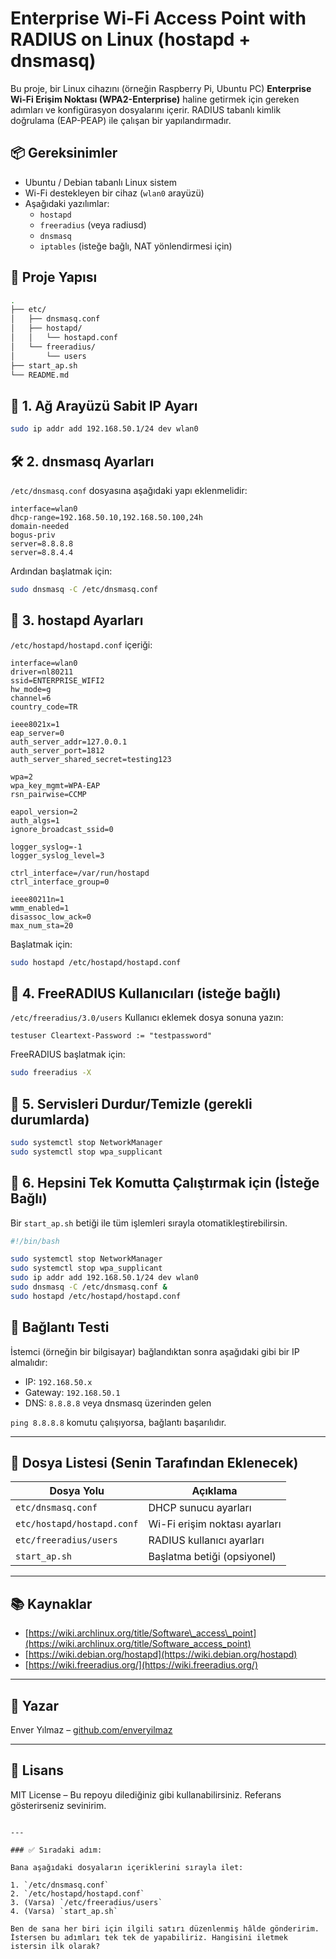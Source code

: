 # Enterprise Wi-Fi Access Point with RADIUS on Linux (hostapd + dnsmasq)

Bu proje, bir Linux cihazını (örneğin Raspberry Pi, Ubuntu PC) **Enterprise Wi-Fi Erişim Noktası (WPA2-Enterprise)** haline getirmek için gereken adımları ve konfigürasyon dosyalarını içerir. RADIUS tabanlı kimlik doğrulama (EAP-PEAP) ile çalışan bir yapılandırmadır.

## 📦 Gereksinimler

- Ubuntu / Debian tabanlı Linux sistem
- Wi-Fi destekleyen bir cihaz (`wlan0` arayüzü)
- Aşağıdaki yazılımlar:
  - `hostapd`
  - `freeradius` (veya radiusd)
  - `dnsmasq`
  - `iptables` (isteğe bağlı, NAT yönlendirmesi için)

## 🧱 Proje Yapısı

```bash
.
├── etc/
│   ├── dnsmasq.conf
│   ├── hostapd/
│   │   └── hostapd.conf
│   └── freeradius/
│       └── users
├── start_ap.sh
└── README.md
````

## 🔧 1. Ağ Arayüzü Sabit IP Ayarı

```bash
sudo ip addr add 192.168.50.1/24 dev wlan0
```

## 🛠️ 2. dnsmasq Ayarları

`/etc/dnsmasq.conf` dosyasına aşağıdaki yapı eklenmelidir:

```
interface=wlan0
dhcp-range=192.168.50.10,192.168.50.100,24h
domain-needed
bogus-priv
server=8.8.8.8
server=8.8.4.4
```

Ardından başlatmak için:

```bash
sudo dnsmasq -C /etc/dnsmasq.conf
```

## 📡 3. hostapd Ayarları

`/etc/hostapd/hostapd.conf` içeriği:

```
interface=wlan0
driver=nl80211
ssid=ENTERPRISE_WIFI2
hw_mode=g
channel=6
country_code=TR

ieee8021x=1
eap_server=0
auth_server_addr=127.0.0.1
auth_server_port=1812
auth_server_shared_secret=testing123

wpa=2
wpa_key_mgmt=WPA-EAP
rsn_pairwise=CCMP

eapol_version=2
auth_algs=1
ignore_broadcast_ssid=0

logger_syslog=-1
logger_syslog_level=3

ctrl_interface=/var/run/hostapd
ctrl_interface_group=0

ieee80211n=1
wmm_enabled=1
disassoc_low_ack=0
max_num_sta=20
```

Başlatmak için:

```bash
sudo hostapd /etc/hostapd/hostapd.conf
```

## 🔐 4. FreeRADIUS Kullanıcıları (isteğe bağlı)

`/etc/freeradius/3.0/users` Kullanıcı eklemek dosya sonuna yazın:

```
testuser Cleartext-Password := "testpassword"

```

FreeRADIUS başlatmak için:

```bash
sudo freeradius -X
```

## 🔁 5. Servisleri Durdur/Temizle (gerekli durumlarda)

```bash
sudo systemctl stop NetworkManager
sudo systemctl stop wpa_supplicant
```

## 🚀 6. Hepsini Tek Komutta Çalıştırmak için (İsteğe Bağlı)

Bir `start_ap.sh` betiği ile tüm işlemleri sırayla otomatikleştirebilirsin.

```bash
#!/bin/bash

sudo systemctl stop NetworkManager
sudo systemctl stop wpa_supplicant
sudo ip addr add 192.168.50.1/24 dev wlan0
sudo dnsmasq -C /etc/dnsmasq.conf &
sudo hostapd /etc/hostapd/hostapd.conf
```

## 📡 Bağlantı Testi

İstemci (örneğin bir bilgisayar) bağlandıktan sonra aşağıdaki gibi bir IP almalıdır:

* IP: `192.168.50.x`
* Gateway: `192.168.50.1`
* DNS: `8.8.8.8` veya dnsmasq üzerinden gelen

`ping 8.8.8.8` komutu çalışıyorsa, bağlantı başarılıdır.

---

## 📂 Dosya Listesi (Senin Tarafından Eklenecek)

| Dosya Yolu                 | Açıklama                      |
| -------------------------- | ----------------------------- |
| `etc/dnsmasq.conf`         | DHCP sunucu ayarları          |
| `etc/hostapd/hostapd.conf` | Wi-Fi erişim noktası ayarları |
| `etc/freeradius/users`     | RADIUS kullanıcı ayarları     |
| `start_ap.sh`              | Başlatma betiği (opsiyonel)   |

---

## 📚 Kaynaklar

* [https://wiki.archlinux.org/title/Software\_access\_point](https://wiki.archlinux.org/title/Software_access_point)
* [https://wiki.debian.org/hostapd](https://wiki.debian.org/hostapd)
* [https://wiki.freeradius.org/](https://wiki.freeradius.org/)

---

## 👤 Yazar

Enver Yılmaz – [github.com/enveryilmaz](https://github.com/enveryilmaz)

---

## 📝 Lisans

MIT License – Bu repoyu dilediğiniz gibi kullanabilirsiniz. Referans gösterirseniz sevinirim. 

```

---

### ✅ Sıradaki adım:

Bana aşağıdaki dosyaların içeriklerini sırayla ilet:

1. `/etc/dnsmasq.conf`
2. `/etc/hostapd/hostapd.conf`
3. (Varsa) `/etc/freeradius/users`
4. (Varsa) `start_ap.sh`

Ben de sana her biri için ilgili satırı düzenlenmiş hâlde gönderirim.  
İstersen bu adımları tek tek de yapabiliriz. Hangisini iletmek istersin ilk olarak?
```
